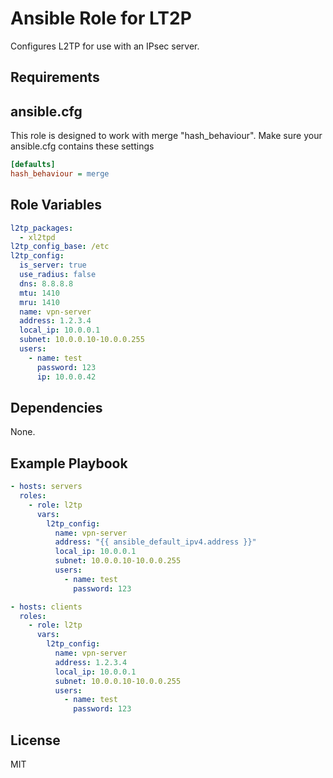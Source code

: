 Ansible Role for LT2P
=========

Configures L2TP for use with an IPsec server.

Requirements
------------

## ansible.cfg

This role is designed to work with merge "hash_behaviour". Make sure your
ansible.cfg contains these settings

```INI
[defaults]
hash_behaviour = merge
```

Role Variables
--------------

```YAML
l2tp_packages:
  - xl2tpd
l2tp_config_base: /etc
l2tp_config:
  is_server: true
  use_radius: false
  dns: 8.8.8.8
  mtu: 1410
  mru: 1410
  name: vpn-server
  address: 1.2.3.4
  local_ip: 10.0.0.1
  subnet: 10.0.0.10-10.0.0.255
  users:
    - name: test
      password: 123
      ip: 10.0.0.42
```

Dependencies
------------

None.

Example Playbook
----------------

```YAML
- hosts: servers
  roles:
    - role: l2tp
      vars:
        l2tp_config:
          name: vpn-server
          address: "{{ ansible_default_ipv4.address }}"
          local_ip: 10.0.0.1
          subnet: 10.0.0.10-10.0.0.255
          users:
            - name: test
              password: 123

- hosts: clients
  roles:
    - role: l2tp
      vars:
        l2tp_config:
          name: vpn-server
          address: 1.2.3.4
          local_ip: 10.0.0.1
          subnet: 10.0.0.10-10.0.0.255
          users:
            - name: test
              password: 123
```

License
-------

MIT
